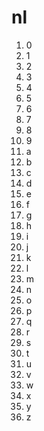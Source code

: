 # nl

1. 0
2. 1
3. 2
4. 3
5. 4
6. 5
7. 6
8. 7
9. 8
10. 9
11. a
12. b
13. c
14. d
15. e
16. f
17. g
18. h
19. i
20. j
21. k
22. l
23. m
24. n
25. o
26. p
27. q
28. r
29. s
30. t
31. u
32. v
33. w
34. x
35. y
36. z
